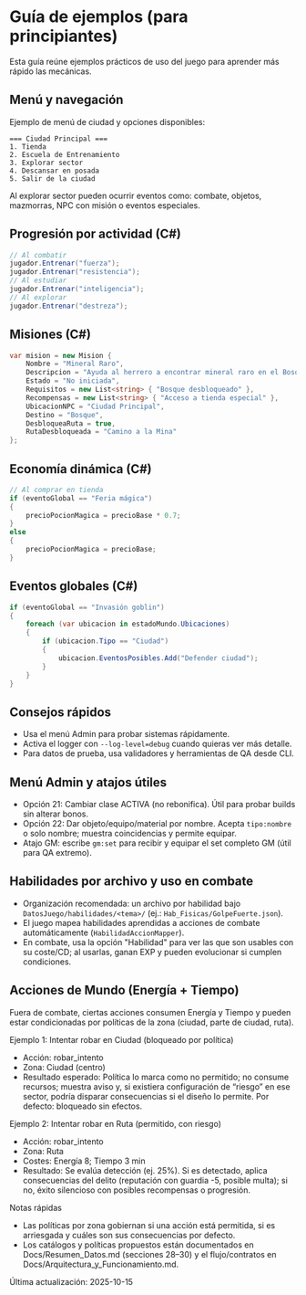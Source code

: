 # Guía de ejemplos (para principiantes)

Esta guía reúne ejemplos prácticos de uso del juego para aprender más rápido las mecánicas.

## Menú y navegación

Ejemplo de menú de ciudad y opciones disponibles:

```text
=== Ciudad Principal ===
1. Tienda
2. Escuela de Entrenamiento
3. Explorar sector
4. Descansar en posada
5. Salir de la ciudad
```

Al explorar sector pueden ocurrir eventos como: combate, objetos, mazmorras, NPC con misión o eventos especiales.

## Progresión por actividad (C#)

```csharp
// Al combatir
jugador.Entrenar("fuerza");
jugador.Entrenar("resistencia");
// Al estudiar
jugador.Entrenar("inteligencia");
// Al explorar
jugador.Entrenar("destreza");
```

## Misiones (C#)

```csharp
var mision = new Mision {
    Nombre = "Mineral Raro",
    Descripcion = "Ayuda al herrero a encontrar mineral raro en el Bosque.",
    Estado = "No iniciada",
    Requisitos = new List<string> { "Bosque desbloqueado" },
    Recompensas = new List<string> { "Acceso a tienda especial" },
    UbicacionNPC = "Ciudad Principal",
    Destino = "Bosque",
    DesbloqueaRuta = true,
    RutaDesbloqueada = "Camino a la Mina"
};
```

## Economía dinámica (C#)

```csharp
// Al comprar en tienda
if (eventoGlobal == "Feria mágica")
{
    precioPocionMagica = precioBase * 0.7;
}
else
{
    precioPocionMagica = precioBase;
}
```

## Eventos globales (C#)

```csharp
if (eventoGlobal == "Invasión goblin")
{
    foreach (var ubicacion in estadoMundo.Ubicaciones)
    {
        if (ubicacion.Tipo == "Ciudad")
        {
            ubicacion.EventosPosibles.Add("Defender ciudad");
        }
    }
}
```

## Consejos rápidos

- Usa el menú Admin para probar sistemas rápidamente.
- Activa el logger con `--log-level=debug` cuando quieras ver más detalle.
- Para datos de prueba, usa validadores y herramientas de QA desde CLI.

## Menú Admin y atajos útiles

- Opción 21: Cambiar clase ACTIVA (no rebonifica). Útil para probar builds sin alterar bonos.
- Opción 22: Dar objeto/equipo/material por nombre. Acepta `tipo:nombre` o solo nombre; muestra coincidencias y permite equipar.
- Atajo GM: escribe `gm:set` para recibir y equipar el set completo GM (útil para QA extremo).

## Habilidades por archivo y uso en combate

- Organización recomendada: un archivo por habilidad bajo `DatosJuego/habilidades/<tema>/` (ej.: `Hab_Fisicas/GolpeFuerte.json`).
- El juego mapea habilidades aprendidas a acciones de combate automáticamente (`HabilidadAccionMapper`).
- En combate, usa la opción "Habilidad" para ver las que son usables con su coste/CD; al usarlas, ganan EXP y pueden evolucionar si cumplen condiciones.

## Acciones de Mundo (Energía + Tiempo)

Fuera de combate, ciertas acciones consumen Energía y Tiempo y pueden estar condicionadas por políticas de la zona (ciudad, parte de ciudad, ruta).

Ejemplo 1: Intentar robar en Ciudad (bloqueado por política)

- Acción: robar_intento
- Zona: Ciudad (centro)
- Resultado esperado: Política lo marca como no permitido; no consume recursos; muestra aviso y, si existiera configuración de “riesgo” en ese sector, podría disparar consecuencias si el diseño lo permite. Por defecto: bloqueado sin efectos.

Ejemplo 2: Intentar robar en Ruta (permitido, con riesgo)

- Acción: robar_intento
- Zona: Ruta
- Costes: Energía 8; Tiempo 3 min
- Resultado: Se evalúa detección (ej. 25%). Si es detectado, aplica consecuencias del delito (reputación con guardia -5, posible multa); si no, éxito silencioso con posibles recompensas o progresión.

Notas rápidas

- Las políticas por zona gobiernan si una acción está permitida, si es arriesgada y cuáles son sus consecuencias por defecto.
- Los catálogos y políticas propuestos están documentados en Docs/Resumen_Datos.md (secciones 28–30) y el flujo/contratos en Docs/Arquitectura_y_Funcionamiento.md.

Última actualización: 2025-10-15
